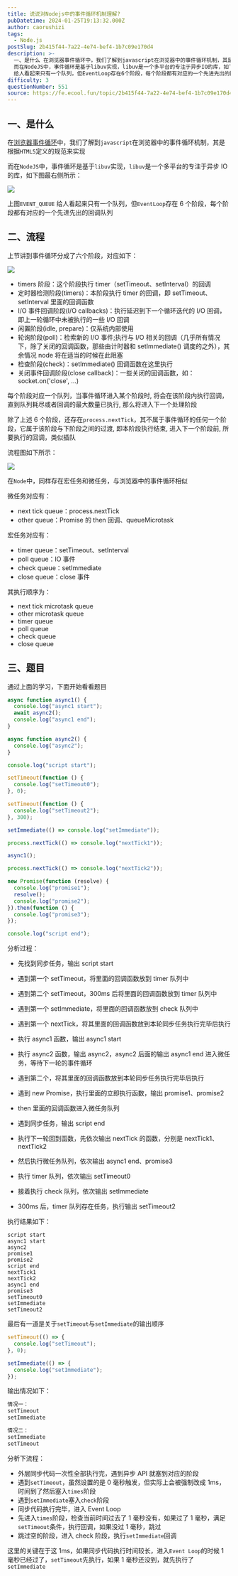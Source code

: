 ```yaml
---
title: 说说对Nodejs中的事件循环机制理解?
pubDatetime: 2024-01-25T19:13:32.000Z
author: caorushizi
tags:
  - Node.js
postSlug: 2b415f44-7a22-4e74-bef4-1b7c09e170d4
description: >-
  一、是什么 在浏览器事件循环中，我们了解到javascript在浏览器中的事件循环机制，其是根据HTML5定义的规范来实现
  而在NodeJS中，事件循环是基于libuv实现，libuv是一个多平台的专注于异步IO的库，如下图最右侧所示： 上图EVENT_QUEUE
  给人看起来只有一个队列，但EventLoop存在6个阶段，每个阶段都有对应的一个先进先出的回调队列 二、流程 上节讲到事件循环分成了六
difficulty: 3
questionNumber: 551
source: https://fe.ecool.fun/topic/2b415f44-7a22-4e74-bef4-1b7c09e170d4
---
```


## 一、是什么

在[浏览器事件循环](https://github.com/febobo/web-interview/issues/73)中，我们了解到`javascript`在浏览器中的事件循环机制，其是根据`HTML5`定义的规范来实现

而在`NodeJS`中，事件循环是基于`libuv`实现，`libuv`是一个多平台的专注于异步 IO 的库，如下图最右侧所示：

![](https://static.ecool.fun//article/a3883f83-894a-475e-9352-2c6d5fe3dc2d.png)

上图`EVENT_QUEUE` 给人看起来只有一个队列，但`EventLoop`存在 6 个阶段，每个阶段都有对应的一个先进先出的回调队列

## 二、流程

上节讲到事件循环分成了六个阶段，对应如下：

![](https://static.ecool.fun//article/b120f48a-402c-4784-a78b-366151217ed5.png)

- timers 阶段：这个阶段执行 timer（setTimeout、setInterval）的回调
- 定时器检测阶段(timers)：本阶段执行 timer 的回调，即 setTimeout、setInterval 里面的回调函数
- I/O 事件回调阶段(I/O callbacks)：执行延迟到下一个循环迭代的 I/O 回调，即上一轮循环中未被执行的一些 I/O 回调
- 闲置阶段(idle, prepare)：仅系统内部使用
- 轮询阶段(poll)：检索新的 I/O 事件;执行与 I/O 相关的回调（几乎所有情况下，除了关闭的回调函数，那些由计时器和 setImmediate() 调度的之外），其余情况 node 将在适当的时候在此阻塞
- 检查阶段(check)：setImmediate() 回调函数在这里执行
- 关闭事件回调阶段(close callback)：一些关闭的回调函数，如：socket.on('close', ...)

每个阶段对应一个队列，当事件循环进入某个阶段时, 将会在该阶段内执行回调，直到队列耗尽或者回调的最大数量已执行, 那么将进入下一个处理阶段

除了上述 6 个阶段，还存在`process.nextTick`，其不属于事件循环的任何一个阶段，它属于该阶段与下阶段之间的过渡, 即本阶段执行结束, 进入下一个阶段前, 所要执行的回调，类似插队

流程图如下所示：

![](https://static.ecool.fun//article/6ab9a805-9ff5-4a47-985f-e15c2e3442c2.png)

在`Node`中，同样存在宏任务和微任务，与浏览器中的事件循环相似

微任务对应有：

- next tick queue：process.nextTick
- other queue：Promise 的 then 回调、queueMicrotask

宏任务对应有：

- timer queue：setTimeout、setInterval
- poll queue：IO 事件
- check queue：setImmediate
- close queue：close 事件

其执行顺序为：

- next tick microtask queue
- other microtask queue
- timer queue
- poll queue
- check queue
- close queue

## 三、题目

通过上面的学习，下面开始看看题目

```js
async function async1() {
  console.log("async1 start");
  await async2();
  console.log("async1 end");
}

async function async2() {
  console.log("async2");
}

console.log("script start");

setTimeout(function () {
  console.log("setTimeout0");
}, 0);

setTimeout(function () {
  console.log("setTimeout2");
}, 300);

setImmediate(() => console.log("setImmediate"));

process.nextTick(() => console.log("nextTick1"));

async1();

process.nextTick(() => console.log("nextTick2"));

new Promise(function (resolve) {
  console.log("promise1");
  resolve();
  console.log("promise2");
}).then(function () {
  console.log("promise3");
});

console.log("script end");
```

分析过程：

- 先找到同步任务，输出 script start
- 遇到第一个 setTimeout，将里面的回调函数放到 timer 队列中
- 遇到第二个 setTimeout，300ms 后将里面的回调函数放到 timer 队列中
- 遇到第一个 setImmediate，将里面的回调函数放到 check 队列中
- 遇到第一个 nextTick，将其里面的回调函数放到本轮同步任务执行完毕后执行

- 执行 async1 函数，输出 async1 start
- 执行 async2 函数，输出 async2，async2 后面的输出 async1 end 进入微任务，等待下一轮的事件循环
- 遇到第二个，将其里面的回调函数放到本轮同步任务执行完毕后执行
- 遇到 new Promise，执行里面的立即执行函数，输出 promise1、promise2
- then 里面的回调函数进入微任务队列
- 遇到同步任务，输出 script end
- 执行下一轮回到函数，先依次输出 nextTick 的函数，分别是 nextTick1、nextTick2
- 然后执行微任务队列，依次输出 async1 end、promise3
- 执行 timer 队列，依次输出 setTimeout0
- 接着执行 check 队列，依次输出 setImmediate
- 300ms 后，timer 队列存在任务，执行输出 setTimeout2

执行结果如下：

```
script start
async1 start
async2
promise1
promise2
script end
nextTick1
nextTick2
async1 end
promise3
setTimeout0
setImmediate
setTimeout2
```

最后有一道是关于`setTimeout`与`setImmediate`的输出顺序

```js
setTimeout(() => {
  console.log("setTimeout");
}, 0);

setImmediate(() => {
  console.log("setImmediate");
});
```

输出情况如下：

```js
情况一：
setTimeout
setImmediate

情况二：
setImmediate
setTimeout
```

分析下流程：

- 外层同步代码一次性全部执行完，遇到异步 API 就塞到对应的阶段
- 遇到`setTimeout`，虽然设置的是 0 毫秒触发，但实际上会被强制改成 1ms，时间到了然后塞入`times`阶段
- 遇到`setImmediate`塞入`check`阶段
- 同步代码执行完毕，进入 Event Loop
- 先进入`times`阶段，检查当前时间过去了 1 毫秒没有，如果过了 1 毫秒，满足`setTimeout`条件，执行回调，如果没过 1 毫秒，跳过
- 跳过空的阶段，进入 check 阶段，执行`setImmediate`回调

这里的关键在于这 1ms，如果同步代码执行时间较长，进入`Event Loop`的时候 1 毫秒已经过了，`setTimeout`先执行，如果 1 毫秒还没到，就先执行了`setImmediate`
